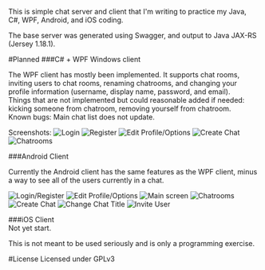 This is simple chat server and client that I'm writing to practice my Java, C#, WPF, Android, and iOS coding.  
  
The base server was generated using Swagger, and output to Java JAX-RS (Jersey 1.18.1).  
  
#Planned
###C# + WPF Windows client

The WPF client has mostly been implemented. It supports chat rooms, inviting users to chat rooms, renaming chatrooms, and changing your profile information (username, display name, password, and email).  
Things that are not implemented but could reasonable added if needed: kicking someone from chatroom, removing yourself from chatroom.  
Known bugs: Main chat list does not update.  
  
Screenshots:
![Login](http://i.imgur.com/tYEccbE.png)
![Register](http://i.imgur.com/Q0vUzgp.png)
![Edit Profile/Options](http://i.imgur.com/7wmRs96.png)
![Create Chat](http://i.imgur.com/0qxYxF5.png)
![Chatrooms](http://i.imgur.com/o6wrA9G.png)


###Android Client  

Currently the Android client has the same features as the WPF client, minus a way to see all of the users currently in a chat.

![Login/Register](http://i.imgur.com/tbJOyRB.jpg)
![Edit Profile/Options](http://i.imgur.com/LtngbLL.jpg)
![Main screen](http://i.imgur.com/FDDlwFt.jpg)
![Chatrooms](http://i.imgur.com/Tszd6TG.jpg)
![Create Chat](http://i.imgur.com/Il22uQU.jpg)
![Change Chat Title](http://i.imgur.com/T6Q1d9N.jpg)
![Invite User](http://i.imgur.com/4QxsvIw.jpg)

###iOS Client  
Not yet start.  

This is not meant to be used seriously and is only a programming exercise. 
  
  
#License
Licensed under GPLv3
